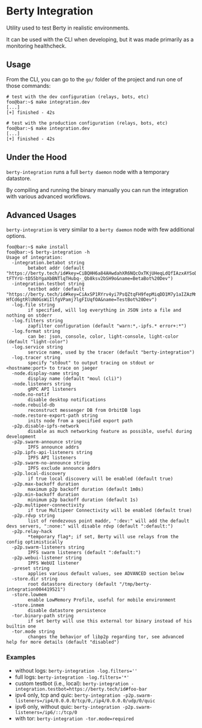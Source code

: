 # Berty Integration

Utility used to test Berty in realistic environments.

It can be used with the CLI when developing, but it was made primarily as a monitoring healthcheck.

## Usage

From the CLI, you can go to the `go/` folder of the project and run one of those commands:

```console
# test with the dev configuration (relays, bots, etc)
foo@bar:~$ make integration.dev
[...]
[+] finished - 42s
```

```console
# test with the production configuration (relays, bots, etc)
foo@bar:~$ make integration.dev
[...]
[+] finished - 42s
```

## Under the Hood

`berty-integration` runs a full `berty daemon` node with a temporary datastore.

By compiling and running the binary manually you can run the integration with various advanced workflows.

## Advanced Usages

`berty-integration` is very similar to a `berty daemon` node with few additional options.

```console
foo@bar:~$ make install
foo@bar:~$ berty-integration -h
Usage of integration:
  -integration.betabot string
    	betabot addr (default "https://berty.tech/id#key=CiBQHH6a84AHwdahXR6NQcOxTKjUHeqLdQfIAzxAYSoD1xIgT-tFTYrU-tD55bYgaXbBNTlqTHubq-_Qb8ksv2bSH9o&name=BetaBot%20Dev")
  -integration.testbot string
    	testbot addr (default "https://berty.tech/id#key=CiAxSP1RYrv4yi7PsQZtqFH9fepMiqDD1M7y1aIZAzMmghIg_fXVz1J-HfCd6gtRlUN0GsWiIlfgVPamj7lgFIUqfOA&name=TestBot%20Dev")
  -log.file string
    	if specified, will log everything in JSON into a file and nothing on stderr
  -log.filters string
    	zapfilter configuration (default "warn:*,-ipfs.* error+:*")
  -log.format string
    	can be: json, console, color, light-console, light-color (default "light-color")
  -log.service string
    	service name, used by the tracer (default "berty-integration")
  -log.tracer string
    	specify "stdout" to output tracing on stdout or <hostname:port> to trace on jaeger
  -node.display-name string
    	display name (default "moul (cli)")
  -node.listeners string
    	gRPC API listeners
  -node.no-notif
    	disable desktop notifications
  -node.rebuild-db
    	reconstruct messenger DB from OrbitDB logs
  -node.restore-export-path string
    	inits node from a specified export path
  -p2p.disable-ipfs-network
    	disable as much networking feature as possible, useful during development
  -p2p.swarm-announce string
    	IPFS announce addrs
  -p2p.ipfs-api-listeners string
    	IPFS API listeners
  -p2p.swarm-no-announce string
    	IPFS exclude announce addrs
  -p2p.local-discovery
    	if true local discovery will be enabled (default true)
  -p2p.max-backoff duration
    	maximum p2p backoff duration (default 1m0s)
  -p2p.min-backoff duration
    	minimum p2p backoff duration (default 1s)
  -p2p.multipeer-connectivity
    	if true Multipeer Connectivity will be enabled (default true)
  -p2p.rdvp string
    	list of rendezvous point maddr, ":dev:" will add the default devs servers, ":none:" will disable rdvp (default ":default:")
  -p2p.relay-hack
    	*temporary flag*; if set, Berty will use relays from the config optimistically
  -p2p.swarm-listeners string
    	IPFS swarm listeners (default ":default:")
  -p2p.webui-listener string
    	IPFS WebUI listener
  -preset string
    	applies various default values, see ADVANCED section below
  -store.dir string
    	root datastore directory (default "/tmp/berty-integration004419521")
  -store.lowmem
    	enable LowMemory Profile, useful for mobile environment
  -store.inmem
    	disable datastore persistence
  -tor.binary-path string
    	if set berty will use this external tor binary instead of his builtin one
  -tor.mode string
    	changes the behavior of libp2p regarding tor, see advanced help for more details (default "disabled")
```

### Examples

* without logs: `berty-integration -log.filters=''`
* full logs: `berty-integration -log.filters='*'`
* custom testbot (i.e., local): `berty-integration -integration.testbot=https://berty.tech/id#foo-bar`
* ipv4 only, tcp and quic: `berty-integration -p2p.swarm-listeners=/ip4/0.0.0.0/tcp/0,/ip4/0.0.0.0/udp/0/quic`
* ipv6 only, without quic: `berty-integration -p2p.swarm-listeners=/ip6/::/tcp/0`
* with tor: `berty-integration -tor.mode=required`
